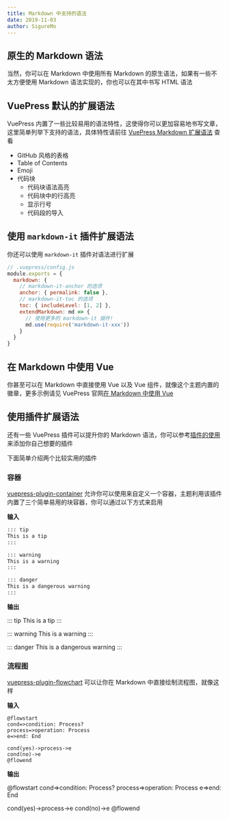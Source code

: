 ```yaml
---
title: Markdown 中支持的语法
date: 2019-11-03
author: SigureMo
---
```


## 原生的 Markdown 语法

当然，你可以在 Markdown 中使用所有 Markdown 的原生语法，如果有一些不太方便使用 Markdown 语法实现的，你也可以在其中书写 HTML 语法

## VuePress 默认的扩展语法

VuePress 内置了一些比较易用的语法特性，这使得你可以更加容易地书写文章，这里简单列举下支持的语法，具体特性请前往 [VuePress Markdown 扩展语法](https://v1.vuepress.vuejs.org/zh/guide/markdown.html) 查看

- GitHub 风格的表格
- Table of Contents
- Emoji
- 代码块
    - 代码块语法高亮
    - 代码块中的行高亮
    - 显示行号
    - 代码段的导入

## 使用 `markdown-it` 插件扩展语法

你还可以使用 `markdown-it` 插件对语法进行扩展

``` javascript
// .vuepress/config.js
module.exports = {
  markdown: {
    // markdown-it-anchor 的选项
    anchor: { permalink: false },
    // markdown-it-toc 的选项
    toc: { includeLevel: [1, 2] },
    extendMarkdown: md => {
      // 使用更多的 markdown-it 插件!
      md.use(require('markdown-it-xxx'))
    }
  }
}
```

## 在 Markdown 中使用 Vue

你甚至可以在 Markdown 中直接使用 Vue 以及 Vue 组件，就像这个主题内置的徽章<Badge text="Badge" />，更多示例请见 VuePress 官网[在 Markdown 中使用 Vue](https://vuepress.vuejs.org/zh/guide/using-vue.html)

## 使用插件扩展语法

还有一些 VuePress 插件可以提升你的 Markdown 语法，你可以参考[插件的使用](../plugins/README.md#插件怎么用)来添加你自己想要的插件

下面简单介绍两个比较实用的插件

### 容器

[vuepress-plugin-container](https://vuepress.github.io/zh/plugins/container/) 允许你可以使用来自定义一个容器，主题利用该插件内置了三个简单易用的块容器，你可以通过以下方式来启用

**输入**

``` markdown
::: tip
This is a tip
:::

::: warning
This is a warning
:::

::: danger
This is a dangerous warning
:::
```

**输出**


::: tip
This is a tip
:::

::: warning
This is a warning
:::

::: danger
This is a dangerous warning
:::

### 流程图

[vuepress-plugin-flowchart](https://flowchart.vuepress.ulivz.com/) 可以让你在 Markdown 中直接绘制流程图，就像这样

**输入**

```
@flowstart
cond=>condition: Process?
process=>operation: Process
e=>end: End

cond(yes)->process->e
cond(no)->e
@flowend
```

**输出**

@flowstart
cond=>condition: Process?
process=>operation: Process
e=>end: End

cond(yes)->process->e
cond(no)->e
@flowend
